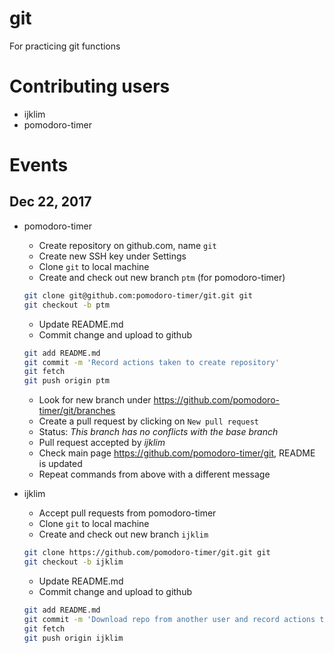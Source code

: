 # git
For practicing git functions

# Contributing users
* ijklim
* pomodoro-timer

# Events

## Dec 22, 2017
* pomodoro-timer
  * Create repository on github.com, name `git`
  * Create new SSH key under Settings
  * Clone `git` to local machine
  * Create and check out new branch `ptm` (for pomodoro-timer)
  ```bash
  git clone git@github.com:pomodoro-timer/git.git git
  git checkout -b ptm
  ```
  * Update README.md
  * Commit change and upload to github
  ```bash
  git add README.md
  git commit -m 'Record actions taken to create repository'
  git fetch
  git push origin ptm
  ```
  * Look for new branch under https://github.com/pomodoro-timer/git/branches
  * Create a pull request by clicking on `New pull request`
  * Status: *This branch has no conflicts with the base branch*
  * Pull request accepted by *ijklim*
  * Check main page https://github.com/pomodoro-timer/git, README is updated
  * Repeat commands from above with a different message

* ijklim
  * Accept pull requests from pomodoro-timer
  * Clone `git` to local machine
  * Create and check out new branch `ijklim`
  ```bash
  git clone https://github.com/pomodoro-timer/git.git git
  git checkout -b ijklim
  ```
  * Update README.md
  * Commit change and upload to github
  ```bash
  git add README.md
  git commit -m 'Download repo from another user and record actions taken'
  git fetch
  git push origin ijklim
  ```